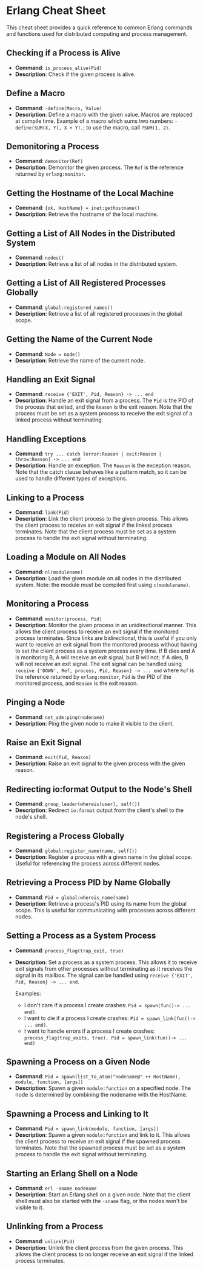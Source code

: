 # Erlang Cheat Sheet

This cheat sheet provides a quick reference to common Erlang commands and functions used for distributed computing and process management.

## Checking if a Process is Alive

- **Command**: `is_process_alive(Pid)`
- **Description**: Check if the given process is alive.

## Define a Macro

- **Command**: `-define(Macro, Value)`
- **Description**: Define a macro with the given value. Macros are replaced at compile time. Example of a macro which sums two numbers: `-define(SUM(X, Y), X + Y).`; to use the macro, call `?SUM(1, 2)`.

## Demonitoring a Process

- **Command**: `demonitor(Ref)`
- **Description**: Demonitor the given process. The `Ref` is the reference returned by `erlang:monitor`.

## Getting the Hostname of the Local Machine

- **Command**: `{ok, HostName} = inet:gethostname()`
- **Description**: Retrieve the hostname of the local machine.

## Getting a List of All Nodes in the Distributed System

- **Command**: `nodes()`
- **Description**: Retrieve a list of all nodes in the distributed system.

## Getting a List of All Registered Processes Globally

- **Command**: `global:registered_names()`
- **Description**: Retrieve a list of all registered processes in the global scope.

## Getting the Name of the Current Node

- **Command**: `Node = node()`
- **Description**: Retrieve the name of the current node.

## Handling an Exit Signal

- **Command**: `receive {'EXIT', Pid, Reason} -> ... end`
- **Description**: Handle an exit signal from a process. The `Pid` is the PID of the process that exited, and the `Reason` is the exit reason. Note that the process must be set as a system process to receive the exit signal of a linked process without terminating.

## Handling Exceptions

- **Command**: `try ... catch [error:Reason | exit:Reason | throw:Reason] -> ... end`
- **Description**: Handle an exception. The `Reason` is the exception reason. Note that the catch clause behaves like a pattern match, so it can be used to handle different types of exceptions.

## Linking to a Process

- **Command**: `link(Pid)`
- **Description**: Link the client process to the given process. This allows the client process to receive an exit signal if the linked process terminates. Note that the client process must be set as a system process to handle the exit signal without terminating.

## Loading a Module on All Nodes

- **Command**: `nl(modulename)`
- **Description**: Load the given module on all nodes in the distributed system. Note: the module must be compiled first using `c(modulename)`.

## Monitoring a Process

- **Command**: `monitor(process, Pid)`
- **Description**: Monitor the given process in an unidirectional manner. This allows the client process to receive an exit signal if the monitored process terminates. Since links are bidirectional, this is useful if you only want to receive an exit signal from the monitored process without having to set the client process as a system process every time. If B dies and A is monitoring B, A will receive an exit signal, but B will not; if A dies, B will not receive an exit signal. The exit signal can be handled using `receive {'DOWN', Ref, process, Pid, Reason} -> ... end` where `Ref` is the reference returned by `erlang:monitor`, `Pid` is the PID of the monitored process, and `Reason` is the exit reason.

## Pinging a Node

- **Command**: `net_adm:ping(nodename)`
- **Description**: Ping the given node to make it visible to the client.

## Raise an Exit Signal

- **Command**: `exit(Pid, Reason)`
- **Description**: Raise an exit signal to the given process with the given reason.

## Redirecting io:format Output to the Node's Shell

- **Command**: `group_leader(whereis(user), self())`
- **Description**: Redirect `io:format` output from the client's shell to the node's shell.

## Registering a Process Globally

- **Command**: `global:register_name(name, self())`
- **Description**: Register a process with a given name in the global scope. Useful for referencing the process across different nodes.

## Retrieving a Process PID by Name Globally

- **Command**: `Pid = global:whereis_name(name)`
- **Description**: Retrieve a process's PID using its name from the global scope. This is useful for communicating with processes across different nodes.

## Setting a Process as a System Process

- **Command**: `process_flag(trap_exit, true)`
- **Description**: Set a process as a system process. This allows it to receive exit signals from other processes without terminating as it receives the signal in its mailbox. The signal can be handled using `receive {'EXIT', Pid, Reason} -> ... end`.

    Examples:

  - I don't care if a process I create crashes: `Pid = spawn(fun()-> ... end)`.
  - I want to die if a process I create crashes: `Pid = spawn_link(fun()-> ... end)`.
  - I want to handle errors if a process I create crashes:
  `process_flag(trap_exits, true), Pid = spawn_link(fun()-> ... end)`

## Spawning a Process on a Given Node

- **Command**: `Pid = spawn(list_to_atom("nodename@" ++ HostName), module, function, [args])`
- **Description**: Spawn a given `module:function` on a specified node. The node is determined by combining the nodename with the HostName.

## Spawning a Process and Linking to It

- **Command**: `Pid = spawn_link(module, function, [args])`
- **Description**: Spawn a given `module:function` and link to it. This allows the client process to receive an exit signal if the spawned process terminates. Note that the spawned process must be set as a system process to handle the exit signal without terminating.

## Starting an Erlang Shell on a Node

- **Command**: `erl -sname nodename`
- **Description**: Start an Erlang shell on a given node. Note that the client shell must also be started with the `-sname` flag, or the nodes won't be visible to it.

## Unlinking from a Process

- **Command**: `unlink(Pid)`
- **Description**: Unlink the client process from the given process. This allows the client process to no longer receive an exit signal if the linked process terminates.

